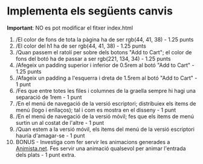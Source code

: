# Implementa els següents canvis

**Important**: NO es pot modificar el fitxer index.html

1. /El color de fons de tota la pàgina ha de ser rgb(44, 41, 38) - 1.25 punts
2. /El color del h1 ha de ser rgb(44, 41, 38) - 1.25 punts
3. /Quan passem el ratolí per sobre dels botons "Add to Cart"; el color de fons del botó ha de passar a ser rgb(221, 134, 34) - 1.25 punts
4. /Afegeix un padding superior i inferior de 0.5rem al botó "Add to Cart" - 1.25 punts
5. /Afageix un padding a l'esquerra i dreta de 1.5rem al botó "Add to Cart" - 1 punt
6. /Fes que entre totes les files i columnes de la graella sempre hi hagi una separació de 1rem - 1 punt
7. /En el menú de navegació de la versió escriptori; distribuiex els items de menú (logo i enllaços); tal i com es mostra en el disseny - 1 punt
8. /En el menú de navegació de la versió móvil; fes que els items de menú surtin un al costat de l'altre - 1 punt
9. /Quan estem a la versió móvil, els items del menú de la versió escriptori hauria d'amagar-se - 1 punt
10. BONUS - Investiga com fer servir les animacions generades a [Animista.net](https://animista.net/play/entrances/roll-in). Fes servir una animació qualsevol per animar l'entrada dels plats - 1 punt extra.

